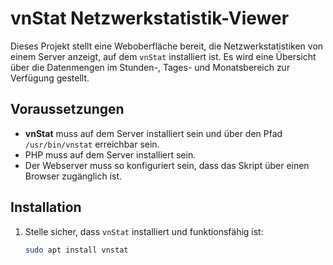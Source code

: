 # vnStat Netzwerkstatistik-Viewer

Dieses Projekt stellt eine Weboberfläche bereit, die Netzwerkstatistiken von einem Server anzeigt, auf dem `vnStat` installiert ist. Es wird eine Übersicht über die Datenmengen im Stunden-, Tages- und Monatsbereich zur Verfügung gestellt.

## Voraussetzungen

- **vnStat** muss auf dem Server installiert sein und über den Pfad `/usr/bin/vnstat` erreichbar sein.
- PHP muss auf dem Server installiert sein.
- Der Webserver muss so konfiguriert sein, dass das Skript über einen Browser zugänglich ist.

## Installation

1. Stelle sicher, dass `vnStat` installiert und funktionsfähig ist:
   ```bash
   sudo apt install vnstat
